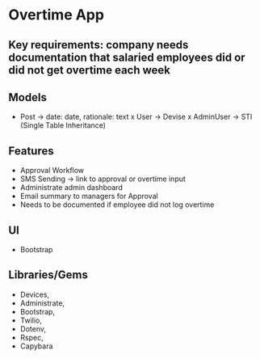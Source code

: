 # Overtime App

## Key requirements: company needs documentation that salaried employees did or did not get overtime each week

## Models
- Post -> date: date, rationale: text
x User -> Devise
x AdminUser -> STI (Single Table Inheritance)

## Features
- Approval Workflow
- SMS Sending -> link to approval or overtime input
- Administrate admin dashboard
- Email summary to managers for Approval
- Needs to be documented if employee did not log overtime

## UI
- Bootstrap

## Libraries/Gems
- Devices,
- Administrate,
- Bootstrap,
- Twilio,
- Dotenv,
- Rspec,
- Capybara

